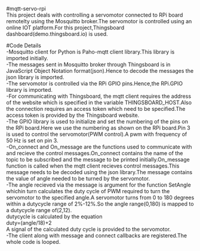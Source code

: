 #mqtt-servo-rpi  
This project deals with controlling a servomotor connected to RPi board remotelty using the Mosquitto broker.The servomotor is controlled using an online IOT platform.For this project,Thingsboard dashboard(demo.thingsboard.io) is used.

#Code Details  
-Mosquitto client for Python is  Paho-mqtt client library.This library is imported initially.  
-The messages sent in Mosquitto broker through Thingsboard is in JavaScript Object Notation format(json).Hence to decode the messages the json library is imported.  
-The servomotor is controlled via the RPi GPIO pins.Hence,the RPi.GPIO library is imported.  
-For communicating with Thingsboard, the  mqtt client requires the address of the website which is specified in the variable THINGSBOARD_HOST.Also the connection requires an access token which need to be specified.The access token is provided by the Thingsboard website.  
-The GPIO library is used to initialize and set the numbering of the pins on the RPi board.Here we use the numbering as shown on the RPi board.Pin 3 is used to control the servomotor(PWM control).A pwm with frequency of 50 Hz is set on pin 3.  
-On_connect and On_message are the functions used to communicate with and recieve the control messages.On_connect contains the name of the topic to be subscribed and the message to be printed initially.On_message function is called when the mqtt client recieves control messages.This message needs to be decoded using the json library.The message contains the value of angle needed to be turned by the servomotor.  
-The angle recieved via the message is argument for the function SetAngle whichin turn calculates the duty cycle of PWM required to turn the servomotor to the specified angle.A servomotor turns from 0 to 180 degrees within a dutycycle range of 2%-12%.So the angle range(0,180) is mapped to a dutycycle range of(2,12).  
 dutycycle is calculated by the equation  
		duty=(angle/18)+2  
A signal of the calculated duty cycle is provided to the servomotor.  
-The client along with message and connect callbacks are registered.The whole code is looped.  
		
 
